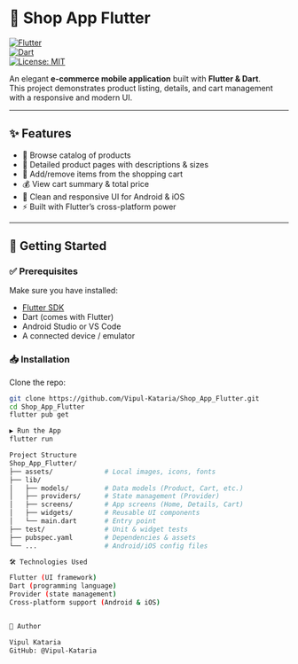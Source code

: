 # 🛒 Shop App Flutter

[![Flutter](https://img.shields.io/badge/Flutter-3.0+-blue?logo=flutter)](https://flutter.dev)  
[![Dart](https://img.shields.io/badge/Dart-2.17+-blue?logo=dart)](https://dart.dev)  
[![License: MIT](https://img.shields.io/badge/License-MIT-green.svg)](LICENSE)  

An elegant **e-commerce mobile application** built with **Flutter & Dart**.  
This project demonstrates product listing, details, and cart management with a responsive and modern UI.

---

## ✨ Features

- 🏬 Browse catalog of products  
- 📖 Detailed product pages with descriptions & sizes  
- 🛒 Add/remove items from the shopping cart  
- 💰 View cart summary & total price  
- 📱 Clean and responsive UI for Android & iOS  
- ⚡ Built with Flutter’s cross-platform power  

---

## 🚀 Getting Started

### ✅ Prerequisites

Make sure you have installed:

- [Flutter SDK](https://flutter.dev/docs/get-started/install)  
- Dart (comes with Flutter)  
- Android Studio or VS Code  
- A connected device / emulator  

### 📥 Installation

Clone the repo:

```bash
git clone https://github.com/Vipul-Kataria/Shop_App_Flutter.git
cd Shop_App_Flutter
flutter pub get

▶️ Run the App
flutter run

Project Structure
Shop_App_Flutter/
├── assets/             # Local images, icons, fonts
├── lib/
│   ├── models/         # Data models (Product, Cart, etc.)
│   ├── providers/      # State management (Provider)
│   ├── screens/        # App screens (Home, Details, Cart)
│   ├── widgets/        # Reusable UI components
│   └── main.dart       # Entry point
├── test/               # Unit & widget tests
├── pubspec.yaml        # Dependencies & assets
└── ...                 # Android/iOS config files

🛠️ Technologies Used

Flutter (UI framework)
Dart (programming language)
Provider (state management)
Cross-platform support (Android & iOS)


👤 Author

Vipul Kataria
GitHub: @Vipul-Kataria
